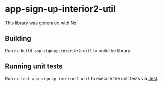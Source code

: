 # app-sign-up-interior2-util

This library was generated with [Nx](https://nx.dev).

## Building

Run `nx build app-sign-up-interior2-util` to build the library.

## Running unit tests

Run `nx test app-sign-up-interior2-util` to execute the unit tests via [Jest](https://jestjs.io).
